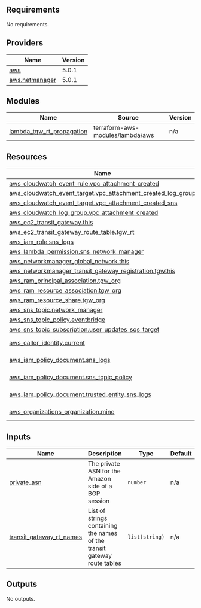 <!-- BEGIN_TF_DOCS -->
## Requirements

No requirements.

## Providers

| Name | Version |
|------|---------|
| <a name="provider_aws"></a> [aws](#provider\_aws) | 5.0.1 |
| <a name="provider_aws.netmanager"></a> [aws.netmanager](#provider\_aws.netmanager) | 5.0.1 |

## Modules

| Name | Source | Version |
|------|--------|---------|
| <a name="module_lambda_tgw_rt_propagation"></a> [lambda\_tgw\_rt\_propagation](#module\_lambda\_tgw\_rt\_propagation) | terraform-aws-modules/lambda/aws | n/a |

## Resources

| Name | Type |
|------|------|
| [aws_cloudwatch_event_rule.vpc_attachment_created](https://registry.terraform.io/providers/hashicorp/aws/latest/docs/resources/cloudwatch_event_rule) | resource |
| [aws_cloudwatch_event_target.vpc_attachment_created_log_group](https://registry.terraform.io/providers/hashicorp/aws/latest/docs/resources/cloudwatch_event_target) | resource |
| [aws_cloudwatch_event_target.vpc_attachment_created_sns](https://registry.terraform.io/providers/hashicorp/aws/latest/docs/resources/cloudwatch_event_target) | resource |
| [aws_cloudwatch_log_group.vpc_attachment_created](https://registry.terraform.io/providers/hashicorp/aws/latest/docs/resources/cloudwatch_log_group) | resource |
| [aws_ec2_transit_gateway.this](https://registry.terraform.io/providers/hashicorp/aws/latest/docs/resources/ec2_transit_gateway) | resource |
| [aws_ec2_transit_gateway_route_table.tgw_rt](https://registry.terraform.io/providers/hashicorp/aws/latest/docs/resources/ec2_transit_gateway_route_table) | resource |
| [aws_iam_role.sns_logs](https://registry.terraform.io/providers/hashicorp/aws/latest/docs/resources/iam_role) | resource |
| [aws_lambda_permission.sns_network_manager](https://registry.terraform.io/providers/hashicorp/aws/latest/docs/resources/lambda_permission) | resource |
| [aws_networkmanager_global_network.this](https://registry.terraform.io/providers/hashicorp/aws/latest/docs/resources/networkmanager_global_network) | resource |
| [aws_networkmanager_transit_gateway_registration.tgwthis](https://registry.terraform.io/providers/hashicorp/aws/latest/docs/resources/networkmanager_transit_gateway_registration) | resource |
| [aws_ram_principal_association.tgw_org](https://registry.terraform.io/providers/hashicorp/aws/latest/docs/resources/ram_principal_association) | resource |
| [aws_ram_resource_association.tgw_org](https://registry.terraform.io/providers/hashicorp/aws/latest/docs/resources/ram_resource_association) | resource |
| [aws_ram_resource_share.tgw_org](https://registry.terraform.io/providers/hashicorp/aws/latest/docs/resources/ram_resource_share) | resource |
| [aws_sns_topic.network_manager](https://registry.terraform.io/providers/hashicorp/aws/latest/docs/resources/sns_topic) | resource |
| [aws_sns_topic_policy.eventbridge](https://registry.terraform.io/providers/hashicorp/aws/latest/docs/resources/sns_topic_policy) | resource |
| [aws_sns_topic_subscription.user_updates_sqs_target](https://registry.terraform.io/providers/hashicorp/aws/latest/docs/resources/sns_topic_subscription) | resource |
| [aws_caller_identity.current](https://registry.terraform.io/providers/hashicorp/aws/latest/docs/data-sources/caller_identity) | data source |
| [aws_iam_policy_document.sns_logs](https://registry.terraform.io/providers/hashicorp/aws/latest/docs/data-sources/iam_policy_document) | data source |
| [aws_iam_policy_document.sns_topic_policy](https://registry.terraform.io/providers/hashicorp/aws/latest/docs/data-sources/iam_policy_document) | data source |
| [aws_iam_policy_document.trusted_entity_sns_logs](https://registry.terraform.io/providers/hashicorp/aws/latest/docs/data-sources/iam_policy_document) | data source |
| [aws_organizations_organization.mine](https://registry.terraform.io/providers/hashicorp/aws/latest/docs/data-sources/organizations_organization) | data source |

## Inputs

| Name | Description | Type | Default | Required |
|------|-------------|------|---------|:--------:|
| <a name="input_private_asn"></a> [private\_asn](#input\_private\_asn) | The private ASN for the Amazon side of a BGP session | `number` | n/a | yes |
| <a name="input_transit_gateway_rt_names"></a> [transit\_gateway\_rt\_names](#input\_transit\_gateway\_rt\_names) | List of strings containing the names of the transit gateway route tables | `list(string)` | n/a | yes |

## Outputs

No outputs.
<!-- END_TF_DOCS -->
